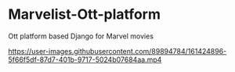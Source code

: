 # Marvelist-Ott-platform
Ott platform based Django for Marvel movies


https://user-images.githubusercontent.com/89894784/161424896-5f66f5df-87d7-401b-9717-5024b07684aa.mp4

